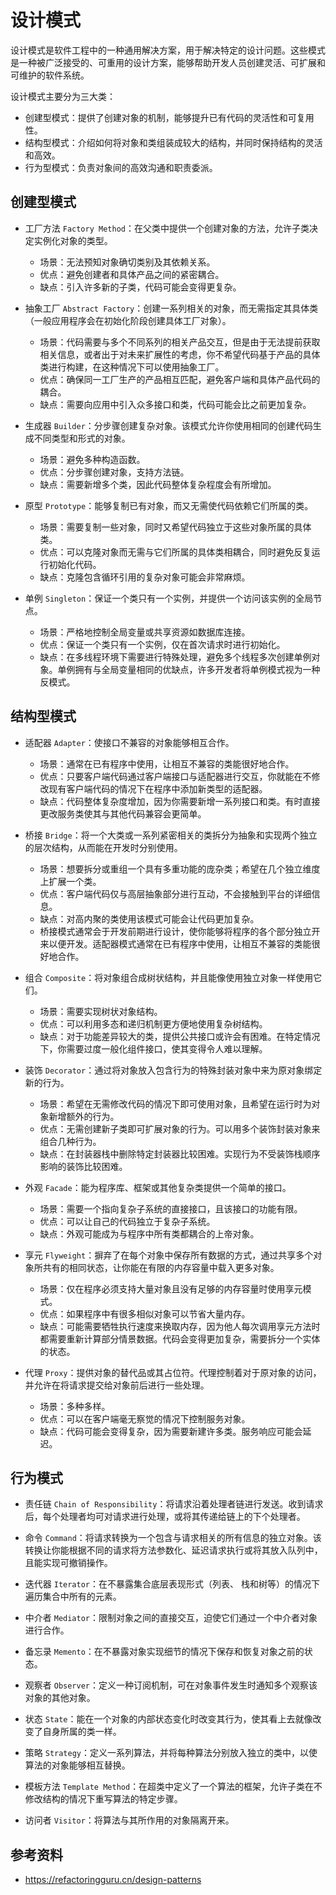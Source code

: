 # 设计模式

设计模式是软件工程中的一种通用解决方案，用于解决特定的设计问题。这些模式是一种被广泛接受的、可重用的设计方案，能够帮助开发人员创建灵活、可扩展和可维护的软件系统。

设计模式主要分为三大类：
- 创建型模式：提供了创建对象的机制，能够提升已有代码的灵活性和可复用性。
- 结构型模式：介绍如何将对象和类组装成较大的结构，并同时保持结构的灵活和高效。
- 行为型模式：负责对象间的高效沟通和职责委派。

## 创建型模式

- 工厂方法 `Factory Method`：在父类中提供一个创建对象的方法，允许子类决定实例化对象的类型。
    - 场景：无法预知对象确切类别及其依赖关系。
    - 优点：避免创建者和具体产品之间的紧密耦合。
    - 缺点：引入许多新的子类，代码可能会变得更复杂。

- 抽象工厂 `Abstract Factory`：创建一系列相关的对象，而无需指定其具体类（一般应用程序会在初始化阶段创建具体工厂对象）。
    - 场景：代码需要与多个不同系列的相关产品交互，但是由于无法提前获取相关信息，或者出于对未来扩展性的考虑，你不希望代码基于产品的具体类进行构建，在这种情况下可以使用抽象工厂。
    - 优点：确保同一工厂生产的产品相互匹配，避免客户端和具体产品代码的耦合。
    - 缺点：需要向应用中引入众多接口和类，代码可能会比之前更加复杂。

- 生成器 `Builder`：分步骤创建复杂对象。该模式允许你使用相同的创建代码生成不同类型和形式的对象。
    - 场景：避免多种构造函数。
    - 优点：分步骤创建对象，支持方法链。
    - 缺点：需要新增多个类，因此代码整体复杂程度会有所增加。

- 原型 `Prototype`：能够复制已有对象，而又无需使代码依赖它们所属的类。
    - 场景：需要复制一些对象，同时又希望代码独立于这些对象所属的具体类。
    - 优点：可以克隆对象而无需与它们所属的具体类相耦合，同时避免反复运行初始化代码。
    - 缺点：克隆包含循环引用的复杂对象可能会非常麻烦。

- 单例 `Singleton`：保证一个类只有一个实例，并提供一个访问该实例的全局节点。
    - 场景：严格地控制全局变量或共享资源如数据库连接。
    - 优点：保证一个类只有一个实例，仅在首次请求时进行初始化。
    - 缺点：在多线程环境下需要进行特殊处理，避免多个线程多次创建单例对象。单例拥有与全局变量相同的优缺点，许多开发者将单例模式视为一种反模式。

## 结构型模式

- 适配器 `Adapter`：使接口不兼容的对象能够相互合作。
    - 场景：通常在已有程序中使用，让相互不兼容的类能很好地合作。
    - 优点：只要客户端代码通过客户端接口与适配器进行交互，你就能在不修改现有客户端代码的情况下在程序中添加新类型的适配器。
    - 缺点：代码整体复杂度增加，因为你需要新增一系列接口和类。有时直接更改服务类使其与其他代码兼容会更简单。

- 桥接 `Bridge`：将一个大类或一系列紧密相关的类拆分为抽象和实现两个独立的层次结构，从而能在开发时分别使用。
    - 场景：想要拆分或重组一个具有多重功能的庞杂类；希望在几个独立维度上扩展一个类。
    - 优点：客户端代码仅与高层抽象部分进行互动，不会接触到平台的详细信息。
    - 缺点：对高内聚的类使用该模式可能会让代码更加复杂。
    - 桥接模式通常会于开发前期进行设计，使你能够将程序的各个部分独立开来以便开发。适配器模式通常在已有程序中使用，让相互不兼容的类能很好地合作。

- 组合 `Composite`：将对象组合成树状结构，并且能像使用独立对象一样使用它们。
    - 场景：需要实现树状对象结构。
    - 优点：可以利用多态和递归机制更方便地使用复杂树结构。
    - 缺点：对于功能差异较大的类，提供公共接口或许会有困难。在特定情况下，你需要过度一般化组件接口，使其变得令人难以理解。

- 装饰 `Decorator`：通过将对象放入包含行为的特殊封装对象中来为原对象绑定新的行为。
    - 场景：希望在无需修改代码的情况下即可使用对象，且希望在运行时为对象新增额外的行为。
    - 优点：无需创建新子类即可扩展对象的行为。可以用多个装饰封装对象来组合几种行为。
    - 缺点：在封装器栈中删除特定封装器比较困难。实现行为不受装饰栈顺序影响的装饰比较困难。

- 外观 `Facade`：能为程序库、框架或其他复杂类提供一个简单的接口。
    - 场景：需要一个指向复杂子系统的直接接口，且该接口的功能有限。
    - 优点：可以让自己的代码独立于复杂子系统。
    - 缺点：外观可能成为与程序中所有类都耦合的上帝对象。

- 享元 `Flyweight`：摒弃了在每个对象中保存所有数据的方式，通过共享多个对象所共有的相同状态，让你能在有限的内存容量中载入更多对象。
    - 场景：仅在程序必须支持大量对象且没有足够的内存容量时使用享元模式。
    - 优点：如果程序中有很多相似对象可以节省大量内存。
    - 缺点：可能需要牺牲执行速度来换取内存，因为他人每次调用享元方法时都需要重新计算部分情景数据。代码会变得更加复杂，需要拆分一个实体的状态。

- 代理 `Proxy`：提供对象的替代品或其占位符。代理控制着对于原对象的访问，并允许在将请求提交给对象前后进行一些处理。
    - 场景：多种多样。
    - 优点：可以在客户端毫无察觉的情况下控制服务对象。
    - 缺点：代码可能会变得复杂，因为需要新建许多类。服务响应可能会延迟。


## 行为模式

- 责任链 `Chain of Responsibility`：将请求沿着处理者链进行发送。收到请求后，每个处理者均可对请求进行处理，或将其传递给链上的下个处理者。

- 命令 `Command`：将请求转换为一个包含与请求相关的所有信息的独立对象。该转换让你能根据不同的请求将方法参数化、延迟请求执行或将其放入队列中，且能实现可撤销操作。

- 迭代器 `Iterator`：在不暴露集合底层表现形式（列表、 栈和树等）的情况下遍历集合中所有的元素。

- 中介者 `Mediator`：限制对象之间的直接交互，迫使它们通过一个中介者对象进行合作。

- 备忘录 `Memento`：在不暴露对象实现细节的情况下保存和恢复对象之前的状态。

- 观察者 `Observer`：定义一种订阅机制，可在对象事件发生时通知多个观察该对象的其他对象。

- 状态 `State`：能在一个对象的内部状态变化时改变其行为，使其看上去就像改变了自身所属的类一样。

- 策略 `Strategy`：定义一系列算法，并将每种算法分别放入独立的类中，以使算法的对象能够相互替换。

- 模板方法 `Template Method`：在超类中定义了一个算法的框架，允许子类在不修改结构的情况下重写算法的特定步骤。

- 访问者 `Visitor`：将算法与其所作用的对象隔离开来。



## 参考资料

- https://refactoringguru.cn/design-patterns